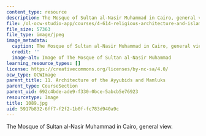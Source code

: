```yaml
---
content_type: resource
description: The Mosque of Sultan al-Nasir Muhammad in Cairo, general view.
file: /ol-ocw-studio-app/courses/4-614-religious-architecture-and-islamic-cultures-fall-2002/5917b8326ff7f2f21b0ffc783d940a9c_1089.jpg
file_size: 57363
file_type: image/jpeg
image_metadata:
  caption: The Mosque of Sultan al-Nasir Muhammad in Cairo, general view.
  credit: ''
  image-alt: Image of The Mosque of Sultan al-Nasir Muhammad
learning_resource_types: []
license: https://creativecommons.org/licenses/by-nc-sa/4.0/
ocw_type: OCWImage
parent_title: 11. Architecture of the Ayyubids and Mamluks
parent_type: CourseSection
parent_uid: 692c4bde-ade9-f330-0bce-5abcb5e76923
resourcetype: Image
title: 1089.jpg
uid: 5917b832-6ff7-f2f2-1b0f-fc783d940a9c
---
```

The Mosque of Sultan al-Nasir Muhammad in Cairo, general view.